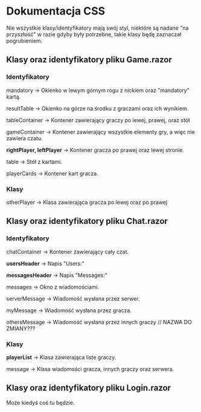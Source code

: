# Dokumentacja CSS

Nie wszystkie klasy/identyfikatory mają swój styl, niektóre są nadane "na przyszłość" w razie gdyby były potrzebne, takie klasy będę zaznaczał pogrubieniem.

## Klasy oraz identyfikatory pliku Game.razor

### Identyfikatory
mandatory -> Okienko w lewym górnym rogu z nickiem oraz "mandatory" kartą.

resultTable -> Okienko na górze na środku z graczami oraz ich wynikiem.

tableContainer -> Kontener zawierający graczy po lewej, prawej, oraz stół

gameContainer -> Kontener zawierający wszystkie elementy gry, a więc nie zawiera czatu.

**rightPlayer, leftPlayer** -> Kontener gracza po prawej oraz lewej stronie.

table -> Stół z kartami.

playerCards -> Kontener kart gracza.
### Klasy

otherPlayer -> Klasa zawierająca gracza po lewej oraz po prawej

## Klasy oraz identyfikatory pliku Chat.razor

### Identyfikatory

chatContainer -> Kontener zawierający cały czat.

**usersHeader** -> Napis "Users:"  

**messagesHeader** -> Napis "Messages:"

messages -> Okno z wiadomościami.

serverMessage -> Wiadomość wysłana przez serwer.

myMessage -> Wiadomość wysłana przez gracza.

othersMessage -> Wiadomość wysłana przez innych graczy   // NAZWA DO ZMIANY???

### Klasy

**playerList** -> Klasa zawierająca liste graczy.

message -> Klasa wiadomości gracza, innych graczy oraz serwera.

## Klasy oraz identyfikatory pliku Login.razor

Może kiedyś coś tu będzie.
